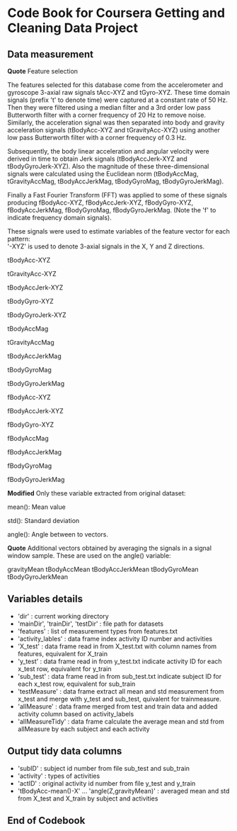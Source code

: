 # Code Book for Coursera Getting and Cleaning Data Project

## Data measurement
**Quote** Feature selection

The features selected for this database come from the accelerometer and gyroscope 3-axial raw signals tAcc-XYZ and tGyro-XYZ. These time domain signals (prefix 't' to denote time) were captured at a constant rate of 50 Hz. Then they were filtered using a median filter and a 3rd order low pass Butterworth filter with a corner frequency of 20 Hz to remove noise. Similarly, the acceleration signal was then separated into body and gravity acceleration signals (tBodyAcc-XYZ and tGravityAcc-XYZ) using another low pass Butterworth filter with a corner frequency of 0.3 Hz. 

Subsequently, the body linear acceleration and angular velocity were derived in time to obtain Jerk signals (tBodyAccJerk-XYZ and tBodyGyroJerk-XYZ). Also the magnitude of these three-dimensional signals were calculated using the Euclidean norm (tBodyAccMag, tGravityAccMag, tBodyAccJerkMag, tBodyGyroMag, tBodyGyroJerkMag). 

Finally a Fast Fourier Transform (FFT) was applied to some of these signals producing fBodyAcc-XYZ, fBodyAccJerk-XYZ, fBodyGyro-XYZ, fBodyAccJerkMag, fBodyGyroMag, fBodyGyroJerkMag. (Note the 'f' to indicate frequency domain signals). 

These signals were used to estimate variables of the feature vector for each pattern:  
'-XYZ' is used to denote 3-axial signals in the X, Y and Z directions.

tBodyAcc-XYZ

tGravityAcc-XYZ

tBodyAccJerk-XYZ

tBodyGyro-XYZ

tBodyGyroJerk-XYZ

tBodyAccMag

tGravityAccMag

tBodyAccJerkMag

tBodyGyroMag

tBodyGyroJerkMag

fBodyAcc-XYZ

fBodyAccJerk-XYZ

fBodyGyro-XYZ

fBodyAccMag

fBodyAccJerkMag

fBodyGyroMag

fBodyGyroJerkMag

**Modified** Only these variable extracted from original dataset:

mean(): Mean value

std(): Standard deviation

angle(): Angle between to vectors.


**Quote** Additional vectors obtained by averaging the signals in a signal window sample. These are used on the angle() variable:

gravityMean
tBodyAccMean
tBodyAccJerkMean
tBodyGyroMean
tBodyGyroJerkMean


## Variables details
- 'dir' : current working directory
- 'mainDir', 'trainDir', 'testDir' : file path for datasets
- 'features' : list of measurement types from features.txt
- 'activity_lables' : data frame index activity ID number and activities
- 'X_test' : data frame read in from X_test.txt with column names from features, equivalent for X_train
- 'y_test' : data frame read in from y_test.txt indicate activity ID for each x_test row, equivalent for y_train
- 'sub_test' : data frame read in from sub_test.txt indicate subject ID for each x_test row, equivalent for sub_train
- 'testMeasure' : data frame extract all mean and std measurement from x_test and merge with y_test and sub_test, quivalent for trainmeasure.
- 'allMeasure' : data frame merged from test and train data and added activity column based on activity_labels
- 'allMeasureTidy' : data frame calculate the average mean and std from allMeasure by each subject and each activity

## Output tidy data columns
- 'subID' : subject id number from file sub_test and sub_train
- 'activity' : types of activities
- 'actID' : original activity id number from file y_test and y_train
- 'tBodyAcc-mean()-X' ... 'angle(Z,gravityMean)' : averaged mean and std from X_test and X_train by subject and activities

## End of Codebook

